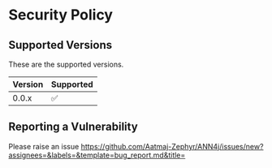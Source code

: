 # Security Policy

## Supported Versions

These are the supported versions.

| Version | Supported          |
| ------- | ------------------ |
| 0.0.x   | :white_check_mark: |


## Reporting a Vulnerability

Please raise an issue https://github.com/Aatmaj-Zephyr/ANN4j/issues/new?assignees=&labels=&template=bug_report.md&title=
